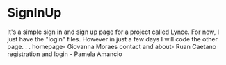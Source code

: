 # SignInUp
  It's a simple sign in and sign up page for a project called Lynce. 
For now, I just have the "login" files. However in just a few days I will code the other page.
.
.
homepage- Giovanna Moraes
contact and about- Ruan Caetano
registration and login - Pamela Amancio

